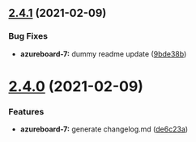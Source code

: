 ## [2.4.1](https://github.com/picardsrcd/tagging_test/compare/2.4.0...2.4.1) (2021-02-09)


### Bug Fixes

* **azureboard-7:** dummy readme update ([9bde38b](https://github.com/picardsrcd/tagging_test/commit/9bde38bb87500d8e0646d790e2d30a0dcb2a22b9))

# [2.4.0](https://github.com/picardsrcd/tagging_test/compare/2.3.0...2.4.0) (2021-02-09)


### Features

* **azureboard-7:** generate changelog.md ([de6c23a](https://github.com/picardsrcd/tagging_test/commit/de6c23adb1ea740b0f848cdab66016b928b82258))
